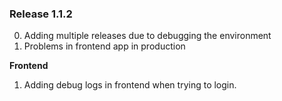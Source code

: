 ### Release 1.1.2

0. Adding multiple releases due to debugging the environment
0. Problems in frontend app in production

**Frontend**
1. Adding debug logs in frontend when trying to login.